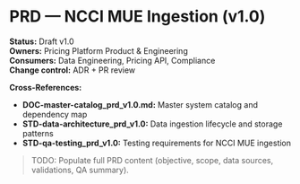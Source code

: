 # PRD — NCCI MUE Ingestion (v1.0)

**Status:** Draft v1.0  
**Owners:** Pricing Platform Product & Engineering  
**Consumers:** Data Engineering, Pricing API, Compliance  
**Change control:** ADR + PR review

**Cross-References:**
- **DOC-master-catalog_prd_v1.0.md:** Master system catalog and dependency map
- **STD-data-architecture_prd_v1.0:** Data ingestion lifecycle and storage patterns
- **STD-qa-testing_prd_v1.0:** Testing requirements for NCCI MUE ingestion

> TODO: Populate full PRD content (objective, scope, data sources, validations, QA summary).
